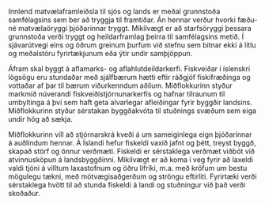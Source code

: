 Innlend matvælaframleiðsla til sjós og lands er meðal grunnstoða samfélagsins sem ber að tryggja til framtíðar. Án hennar verður hvorki fæðu- né matvælaöryggi þjóðarinnar tryggt. Mikilvægt er að starfsöryggi þessara grunnstoða verði tryggt og heildarframlag þeirra til samfélagsins metið. Í sjávarútvegi eins og öðrum greinum þurfum við stefnu sem bitnar ekki á litlu og meðalstóru fyrirtækjunum eða ýtir undir samþjöppun.

Áfram skal byggt á aflamarks- og aflahlutdeildarkerfi. Fiskveiðar í íslenskri lögsögu eru stundaðar með sjálfbærum hætti eftir ráðgjöf fiskifræðinga og vottaðar af þar til bærum viðurkenndum aðilum. Miðflokkurinn styður markmið núverandi fiskveiðistjórnunarkerfis og hafnar tilraunum til umbyltinga á því sem haft geta alvarlegar afleiðingar fyrir byggðir landsins. Miðflokkurinn styður sérstakan byggðakvóta til stuðnings svæðum sem eiga undir hög að sækja.

Miðflokkurinn vill að stjórnarskrá kveði á um sameiginlega eign þjóðarinnar á auðlindum hennar. Á Íslandi hefur fiskeldi vaxið jafnt og þétt, treyst byggð, skapað störf og önnur verðmæti. Fiskeldi er sérstaklega verðmæt viðbót við atvinnusköpun á landsbyggðinni. Mikilvægt er að koma í veg fyrir að laxeldi valdi tjóni á villtum laxastofnum og öðru lífríki, m.a. með kröfum um bestu mögulegu tækni, með mótvægisaðgerðum og ströngu eftirliti. Fyrirtæki verði sérstaklega hvött til að stunda fiskeldi á landi og stuðningur við það verði skoðaður.
